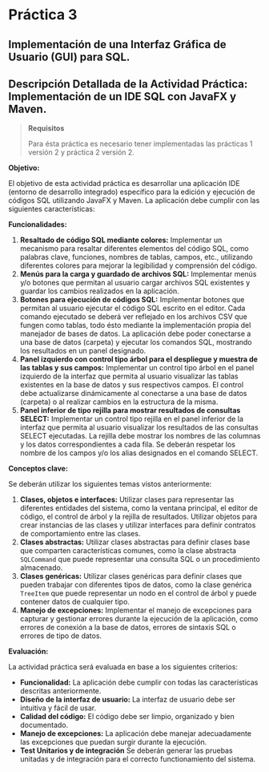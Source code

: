 # Práctica 3

## Implementación de una Interfaz Gráfica de Usuario (GUI) para SQL.

## Descripción Detallada de la Actividad Práctica: Implementación de un IDE SQL con JavaFX y Maven.

> **Requisitos**
>
> Para ésta práctica es necesario tener implementadas las prácticas 1 versión 2 y práctica 2 versión 2.


**Objetivo:**

El objetivo de esta actividad práctica es desarrollar una aplicación IDE (entorno de desarrollo integrado) específico para la edición y ejecución de códigos SQL utilizando JavaFX y Maven. La aplicación debe cumplir con las siguientes características:

**Funcionalidades:**

1. **Resaltado de código SQL mediante colores:** Implementar un mecanismo para resaltar diferentes elementos del código SQL, como palabras clave, funciones, nombres de tablas, campos, etc., utilizando diferentes colores para mejorar la legibilidad y comprensión del código.
2. **Menús para la carga y guardado de archivos SQL:** Implementar menús y/o botones que permitan al usuario cargar archivos SQL existentes y guardar los cambios realizados en la aplicación.
3. **Botones para ejecución de códigos SQL:** Implementar botones que permitan al usuario ejecutar el código SQL escrito en el editor. Cada comando ejecutado se deberá ver reflejado en los archivos CSV que fungen como tablas, todo ésto mediante la implementación propia del manejador de bases de datos. La aplicación debe poder conectarse a una base de datos (carpeta) y ejecutar los comandos SQL, mostrando los resultados en un panel designado.
4. **Panel izquierdo con control tipo árbol para el despliegue y muestra de las tablas y sus campos:** Implementar un control tipo árbol en el panel izquierdo de la interfaz que permita al usuario visualizar las tablas existentes en la base de datos y sus respectivos campos. El control debe actualizarse dinámicamente al conectarse a una base de datos (carpeta) o al realizar cambios en la estructura de la misma.
5. **Panel inferior de tipo rejilla para mostrar resultados de consultas SELECT:** Implementar un control tipo rejilla en el panel inferior de la interfaz que permita al usuario visualizar los resultados de las consultas SELECT ejecutadas. La rejilla debe mostrar los nombres de las columnas y los datos correspondientes a cada fila. Se deberán respetar los nombre de los campos y/o los alias designados en el comando SELECT.

**Conceptos clave:**

Se deberán utilizar los siguientes temas vistos anteriormente:

1. **Clases, objetos e interfaces:** Utilizar clases para representar las diferentes entidades del sistema, como la ventana principal, el editor de código, el control de árbol y la rejilla de resultados. Utilizar objetos para crear instancias de las clases y utilizar interfaces para definir contratos de comportamiento entre las clases.
2. **Clases abstractas:** Utilizar clases abstractas para definir clases base que comparten características comunes, como la clase abstracta `SQLCommand` que puede representar una consulta SQL o un procedimiento almacenado.
3. **Clases genéricas:** Utilizar clases genéricas para definir clases que pueden trabajar con diferentes tipos de datos, como la clase genérica `TreeItem` que puede representar un nodo en el control de árbol y puede contener datos de cualquier tipo.
4. **Manejo de excepciones:** Implementar el manejo de excepciones para capturar y gestionar errores durante la ejecución de la aplicación, como errores de conexión a la base de datos, errores de sintaxis SQL o errores de tipo de datos.

**Evaluación:**

La actividad práctica será evaluada en base a los siguientes criterios:

* **Funcionalidad:** La aplicación debe cumplir con todas las características descritas anteriormente.
* **Diseño de la interfaz de usuario:** La interfaz de usuario debe ser intuitiva y fácil de usar.
* **Calidad del código:** El código debe ser limpio, organizado y bien documentado.
* **Manejo de excepciones:** La aplicación debe manejar adecuadamente las excepciones que puedan surgir durante la ejecución.
* **Test Unitarios y de integración** Se deberán generar las pruebas unitadas y de integración para el correcto functionamiento del sistema.